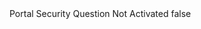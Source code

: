<?xml version="1.0" encoding="UTF-8"?>
<CustomMetadata xmlns="http://soap.sforce.com/2006/04/metadata">
    <label>Portal Security Question Not Activated</label>
    <protected>false</protected>
</CustomMetadata>

